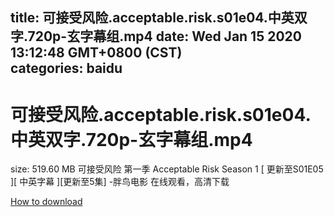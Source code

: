 
title: 可接受风险.acceptable.risk.s01e04.中英双字.720p-玄字幕组.mp4
date: Wed Jan 15 2020 13:12:48 GMT+0800 (CST)    
categories: baidu
---

# 可接受风险.acceptable.risk.s01e04.中英双字.720p-玄字幕组.mp4
size: 519.60 MB
 可接受风险 第一季 Acceptable Risk Season 1 [ 更新至S01E05 ][ 中英字幕 ][更新至5集] -胖鸟电影 在线观看，高清下载
 

[How to download](https://bpcam.bemobtrk.com/go/2ceec3aa-1ca2-46d6-b9ff-aaa5c184517c?jno=441)